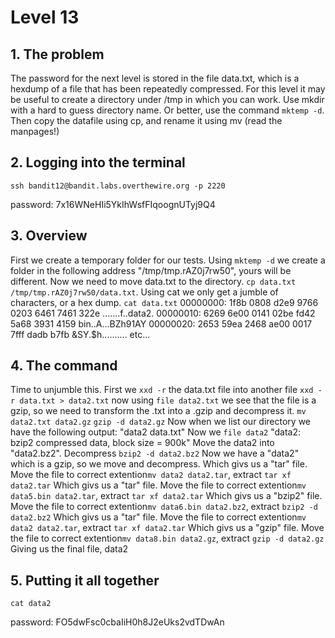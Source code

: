 # Level 13

## 1. The problem

The password for the next level is stored in the file data.txt, which is a hexdump of a file that has been repeatedly compressed. For this level it may be useful to create a directory under /tmp in which you can work. Use mkdir with a hard to guess directory name. Or better, use the command `mktemp -d`. Then copy the datafile using cp, and rename it using mv (read the manpages!)

## 2. Logging into the terminal

`ssh bandit12@bandit.labs.overthewire.org -p 2220`

password: 7x16WNeHIi5YkIhWsfFIqoognUTyj9Q4

## 3. Overview

First we create a temporary folder for our tests. Using `mktemp -d` we create a folder in the following address "/tmp/tmp.rAZ0j7rw50", yours will be different.
Now we need to move data.txt to the directory. `cp data.txt /tmp/tmp.rAZ0j7rw50/data.txt`.
Using cat we only get a jumble of characters, or a hex dump.
`cat data.txt`
00000000: 1f8b 0808 d2e9 9766 0203 6461 7461 322e  .......f..data2.
00000010: 6269 6e00 0141 02be fd42 5a68 3931 4159  bin..A...BZh91AY
00000020: 2653 59ea 2468 ae00 0017 7fff dadb b7fb  &SY.$h..........
etc...

## 4. The command

Time to unjumble this.
First we `xxd -r` the data.txt file into another file
`xxd -r data.txt > data2.txt`
now using `file data2.txt` we see that the file is a gzip, so we need to transform the .txt into a .gzip and decompress it.
`mv data2.txt data2.gz`
`gzip -d data2.gz`
Now when we list our directory we have the following output:
"data2  data.txt"
Now we `file data2`
"data2: bzip2 compressed data, block size = 900k"
Move the data2 into "data2.bz2". Decompress `bzip2 -d data2.bz2`
Now we have a "data2" which is a gzip, so we move and decompress.
Which givs us a "tar" file. Move the file to correct extention`mv data2 data2.tar`, extract `tar xf data2.tar`
Which givs us a "tar" file. Move the file to correct extention`mv data5.bin data2.tar`, extract `tar xf data2.tar`
Which givs us a "bzip2" file. Move the file to correct extention`mv data6.bin data2.bz2`, extract `bzip2 -d data2.bz2`
Which givs us a "tar" file. Move the file to correct extention`mv data2 data2.tar`, extract `tar xf data2.tar`
Which givs us a "gzip" file. Move the file to correct extention`mv data8.bin data2.gz`, extract `gzip -d data2.gz`
Giving us the final file, data2

## 5. Putting it all together

`cat data2`

password: FO5dwFsc0cbaIiH0h8J2eUks2vdTDwAn
